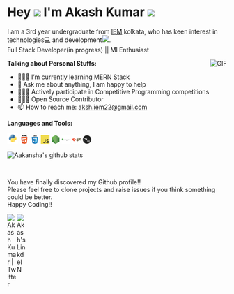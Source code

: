# Hey&nbsp;<img src="https://github.com/kmrakash/kmrakash/blob/master/Assets/Hi.gif" width="30px"> I'm Akash Kumar&nbsp;<img src="https://github.com/kmrakash/kmrakash/blob/master/Assets/Developer.gif" width="50px">

I am a 3rd year undergraduate from [IEM](https://iem.edu.in/) kolkata, who has keen interest in technologies💻 and development<img src="https://github.com/kmrakash/kmrakash/blob/master/Assets/Rocket.gif" width="15px">.
<br/>
Full Stack Developer(in progress) || Ml Enthusiast
<br/>

<img align="right" alt="GIF" src="https://media.giphy.com/media/Y4ak9Ki2GZCbJxAnJD/giphy.gif" />
  
**Talking about Personal Stuffs:**

- 👨🏽‍💻 I’m currently learning MERN Stack
- 💬 Ask me about anything, I am happy to help
- 👨🏽‍💼 Actively participate in Competitive Programming competitions
- 👨🏻‍💻  Open Source Contributor
- 📫 How to reach me: aksh.iem22@gmail.com
<!-- - 📝[Resume](https://drive.google.com/file/d/1-3GN8xBrtTP9qxXOHu1gk9iQvD0nbhGI/view?usp=sharing) -->

**Languages and Tools:**

<code><img height="25" src="https://raw.githubusercontent.com/github/explore/80688e429a7d4ef2fca1e82350fe8e3517d3494d/topics/python/python.png"></code>
<code><img height="20" src="https://raw.githubusercontent.com/github/explore/80688e429a7d4ef2fca1e82350fe8e3517d3494d/topics/html/html.png"></code>
<code><img height="20" src="https://raw.githubusercontent.com/github/explore/5c058a388828bb5fde0bcafd4bc867b5bb3f26f3/topics/css/css.png"></code>
<code><img height="20" src="https://raw.githubusercontent.com/github/explore/80688e429a7d4ef2fca1e82350fe8e3517d3494d/topics/javascript/javascript.png"></code>
<code><img height="20" src="https://raw.githubusercontent.com/github/explore/80688e429a7d4ef2fca1e82350fe8e3517d3494d/topics/nodejs/nodejs.png"></code>
<code><img height="20" src="https://raw.githubusercontent.com/github/explore/80688e429a7d4ef2fca1e82350fe8e3517d3494d/topics/mongodb/mongodb.png"></code>
<code><img height="20" src="https://raw.githubusercontent.com/github/explore/80688e429a7d4ef2fca1e82350fe8e3517d3494d/topics/git/git.png"></code>
<code><img height="20" src="https://raw.githubusercontent.com/github/explore/80688e429a7d4ef2fca1e82350fe8e3517d3494d/topics/terminal/terminal.png"></code>

![Aakansha's github stats](https://github-readme-stats.vercel.app/api?username=kmrakash&&show_icons=true&title_color=fff&icon_color=79ff97&text_color=9f9f9f&bg_color=151515)

<br/>

You have finally discovered my Github profile!!
<br/>
Please feel free to clone projects and raise issues if you think something could be better.
<br/>
Happy Coding!!

<a href="https://twitter.com/iamkmrakash">
  <img align="left" alt="Akash Kumar | Twitter" width="22px" src="https://cdn.jsdelivr.net/npm/simple-icons@v3/icons/twitter.svg" />
</a>
<a href="https://www.linkedin.com/in/akash-kumar-741291169/">
  <img align="left" alt="Akash's LinkdeIN" width="22px" src="https://cdn.jsdelivr.net/npm/simple-icons@v3/icons/linkedin.svg" />
</a>
